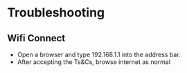# Troubleshooting

## Wifi Connect
- Open a browser and type 192.168.1.1 into the address bar.
- After accepting the Ts&Cs, browse internet as normal
